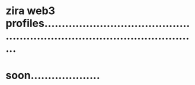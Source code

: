 # zira web3 profiles..................................................................................................
# soon....................

